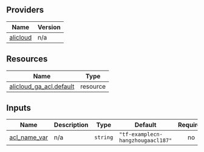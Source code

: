 <!-- BEGIN_TF_DOCS -->
## Providers

| Name | Version |
|------|---------|
| <a name="provider_alicloud"></a> [alicloud](#provider\_alicloud) | n/a |

## Resources

| Name | Type |
|------|------|
| [alicloud_ga_acl.default](https://registry.terraform.io/providers/hashicorp/alicloud/latest/docs/resources/ga_acl) | resource |

## Inputs

| Name | Description | Type | Default | Required |
|------|-------------|------|---------|:--------:|
| <a name="input_acl_name_var"></a> [acl\_name\_var](#input\_acl\_name\_var) | n/a | `string` | `"tf-examplecn-hangzhougaacl187"` | no |
<!-- END_TF_DOCS -->    